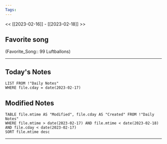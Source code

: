 ```yaml
---
Tags:
---
```

<< [[2023-02-16]] - [[2023-02-18]] >>
## Favorite song
(Favorite_Song:: 99 Luftballons)
___
## Today's Notes
```dataview
LIST FROM !"Daily Notes"
WHERE file.cday = date(2023-02-17)
```
## Modified Notes
```dataview
TABLE file.mtime AS "Modified", file.cday AS "Created" FROM !"Daily Notes" 
WHERE file.mtime > date(2023-02-17) AND file.mtime < date(2023-02-18) AND file.cday < date(2023-02-17)
SORT file.mtime desc
```
___

